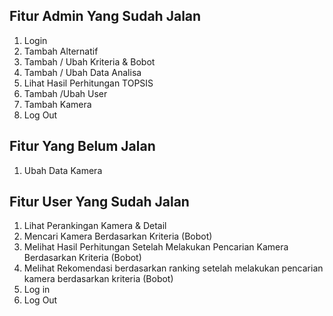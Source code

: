 ## Fitur Admin Yang Sudah Jalan
1. Login
2. Tambah Alternatif
3. Tambah / Ubah Kriteria & Bobot
4. Tambah / Ubah Data Analisa 
5. Lihat Hasil Perhitungan TOPSIS 
6. Tambah /Ubah User
7. Tambah Kamera 
8. Log Out

## Fitur Yang Belum Jalan 
1. Ubah Data Kamera

## Fitur User Yang Sudah Jalan
1. Lihat Perankingan Kamera & Detail
2. Mencari Kamera Berdasarkan Kriteria (Bobot)
3. Melihat Hasil Perhitungan Setelah Melakukan Pencarian Kamera Berdasarkan Kriteria (Bobot)
4. Melihat Rekomendasi berdasarkan ranking setelah melakukan pencarian kamera berdasarkan kriteria (Bobot)
5. Log in
6. Log Out





